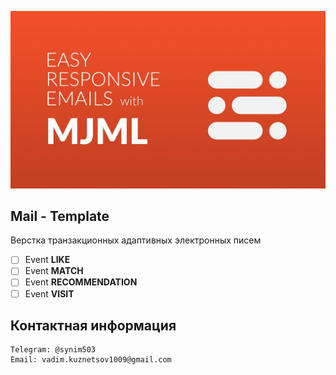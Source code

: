![](img/maxresdefault.jpg)
## Mail - Template

Верстка транзакционных адаптивных электронных писем

- [ ] Event **LIKE**
- [ ] Event **MATCH**
- [ ] Event **RECOMMENDATION**
- [ ] Event **VISIT**

## Контактная информация
    Telegram: @synim503
    Email: vadim.kuznetsov1009@gmail.com
      